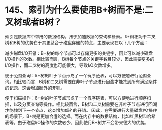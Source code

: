# 145、索引为什么要使用B+树而不是:二叉树或者B树？

索引是数据库中常用的数据结构，用于加速数据的查询和检索。B+树相对于二叉树和B树的优势在于其更适合于磁盘存储的特点，主要表现在以下几个方面：


减少磁盘I/O开销：B+树的每个节点可以存储更多的关键字，因此可以减少磁盘I/O操作的次数。相比较而言，B树每个节点的关键字数目较少，因此需要更多的I/O操作，而二叉树的高度也可能很大，导致I/O次数增多。

便于范围查询：B+树的叶子节点形成了一个有序链表，可以方便地进行范围查询。相比较而言，B树和二叉树需要在非叶子节点进行回溯才能找到所有满足条件的记录，这会增加额外的开销。

便于扫描操作：B+树的叶子节点形成了一个有序链表，可以方便地进行顺序扫描，以及分页查询等操作。相比较而言，B树和二叉树需要在非叶子节点进行回溯才能找到下一个节点，这会增加额外的开销。
因此，在需要进行大量磁盘I/O操作的场景下，B+树是更加合适的选择。而在内存中的数据结构，比如红黑树和哈希表等，由于磁盘I/O操作的次数较少，因此使用B+树并不会带来很大的优势。 
